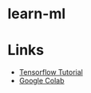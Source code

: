 # learn-ml


# Links
- [Tensorflow Tutorial](https://www.tensorflow.org/tutorials)
- [Google Colab](https://colab.research.google.com/github/tensorflow/docs-l10n/blob/master/site/ko/tutorials/quickstart/beginner.ipynb)

